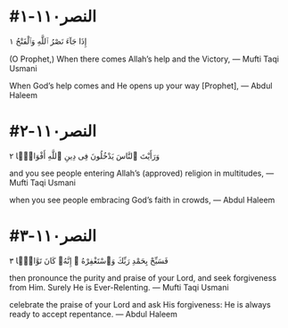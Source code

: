 

# #النصر١١٠-١
إِذَا جَآءَ نَصْرُ ٱللَّهِ وَٱلْفَتْحُ ١

(O Prophet,) When there comes Allah’s help and the Victory,
— Mufti Taqi Usmani


When God’s help comes and He opens up your way [Prophet],
— Abdul Haleem



# #النصر١١٠-٢
وَرَأَيْتَ ٱلنَّاسَ يَدْخُلُونَ فِى دِينِ ٱللَّهِ أَفْوَاجًۭا ٢

and you see people entering Allah’s (approved) religion in multitudes,
— Mufti Taqi Usmani


when you see people embracing God’s faith in crowds,
— Abdul Haleem



# #النصر١١٠-٣
فَسَبِّحْ بِحَمْدِ رَبِّكَ وَٱسْتَغْفِرْهُ ۚ إِنَّهُۥ كَانَ تَوَّابًۢا ٣

then pronounce the purity and praise of your Lord, and seek forgiveness from Him. Surely He is Ever-Relenting.
— Mufti Taqi Usmani


celebrate the praise of your Lord and ask His forgiveness: He is always ready to accept repentance.
— Abdul Haleem

